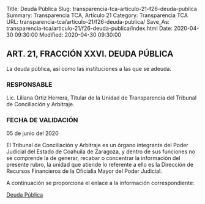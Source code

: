 Title: Deuda Pública
Slug: transparencia-tca-articulo-21-f26-deuda-publica
Summary: Transparencia TCA, Artículo 21
Category: Transparencia TCA
URL: transparencia-tca/articulo-21/f26-deuda-publica/
Save_As: transparencia-tca/articulo-21/f26-deuda-publica/index.html
Date: 2020-04-30 09:30:00
Modified: 2020-04-30 09:30:00


## ART. 21, FRACCIÓN XXVI. DEUDA PÚBLICA

La deuda pública, así como las instituciones a las que se adeuda.

### RESPONSABLE

Lic. Liliana Ortiz Herrera, Titular de la Unidad de Transparencia del Tribunal de Conciliación y Arbitraje.

### FECHA DE VALIDACIÓN

05 de junio del 2020

El Tribunal de Conciliación y Arbitraje es un órgano integrante del Poder Judicial del Estado de Coahuila de Zaragoza, y dentro de sus funciones no se comprende la de generar, recabar o concentrar la información del presente rubro, la unidad que atiende lo referente a ello es la Dirección de Recursos Financieros de la Oficialía Mayor del Poder Judicial.

A continuación se proporciona el enlace a la información correspondiente:

[Deuda Pública](https://www.pjecz.gob.mx/transparencia/articulo-21/f26-deuda-publica/)



